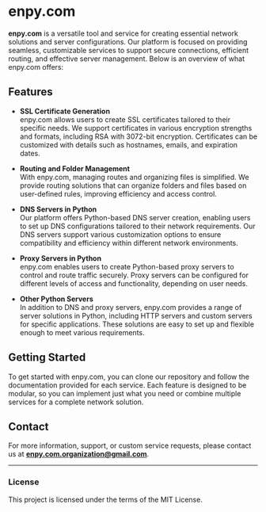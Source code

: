 # enpy.com

**enpy.com** is a versatile tool and service for creating essential network solutions and server configurations. Our platform is focused on providing seamless, customizable services to support secure connections, efficient routing, and effective server management. Below is an overview of what enpy.com offers:

## Features

- **SSL Certificate Generation**  
  enpy.com allows users to create SSL certificates tailored to their specific needs. We support certificates in various encryption strengths and formats, including RSA with 3072-bit encryption. Certificates can be customized with details such as hostnames, emails, and expiration dates.

- **Routing and Folder Management**  
  With enpy.com, managing routes and organizing files is simplified. We provide routing solutions that can organize folders and files based on user-defined rules, improving efficiency and access control.

- **DNS Servers in Python**  
  Our platform offers Python-based DNS server creation, enabling users to set up DNS configurations tailored to their network requirements. Our DNS servers support various customization options to ensure compatibility and efficiency within different network environments.

- **Proxy Servers in Python**  
  enpy.com enables users to create Python-based proxy servers to control and route traffic securely. Proxy servers can be configured for different levels of access and functionality, depending on user needs.

- **Other Python Servers**  
  In addition to DNS and proxy servers, enpy.com provides a range of server solutions in Python, including HTTP servers and custom servers for specific applications. These solutions are easy to set up and flexible enough to meet various requirements.

## Getting Started

To get started with enpy.com, you can clone our repository and follow the documentation provided for each service. Each feature is designed to be modular, so you can implement just what you need or combine multiple services for a complete network solution.

## Contact

For more information, support, or custom service requests, please contact us at **enpy.com.organization@gmail.com**.

---

### License
This project is licensed under the terms of the MIT License.
